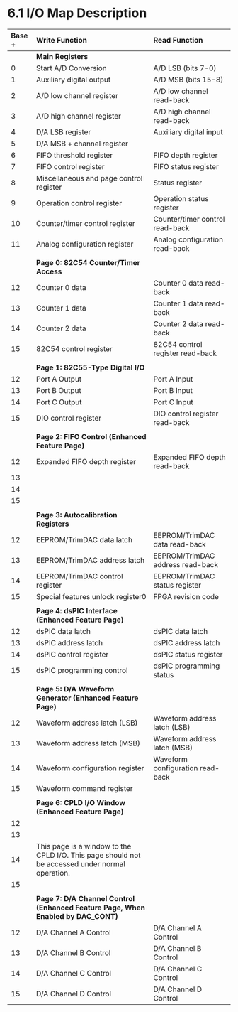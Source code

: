 # 6.1 I/O Map Description

| Base + | Write Function                            | Read Function |
| :--- | :--- | :--- |
|  | **Main Registers** |  |
| 0 | Start A/D Conversion | A/D LSB \(bits 7-0\) |
| 1 | Auxiliary digital output | A/D MSB \(bits 15-8\) |
| 2 | A/D low channel register | A/D low channel read-back |
| 3 | A/D high channel register | A/D high channel read-back |
| 4 | D/A LSB register | Auxiliary digital input |
| 5 | D/A MSB + channel register |  |
| 6 | FIFO threshold register | FIFO depth register |
| 7 | FIFO control register | FIFO status register |
| 8 | Miscellaneous and page control register | Status register |
| 9 | Operation control register | Operation status register |
| 10 | Counter/timer control register | Counter/timer control read-back |
| 11 | Analog configuration register | Analog configuration read-back |
|  |  |  |
|  | **Page 0: 82C54 Counter/Timer Access** |  |
| 12 | Counter 0 data | Counter 0 data read-back |
| 13 | Counter 1 data | Counter 1 data read-back |
| 14 | Counter 2 data | Counter 2 data read-back |
| 15 | 82C54 control register | 82C54 control register read-back |
|  |  |  |
|  | **Page 1: 82C55-Type Digital I/O** |  |
| 12 | Port A Output | Port A Input |
| 13 | Port B Output | Port B Input |
| 14 | Port C Output | Port C Input |
| 15 | DIO control register | DIO control register read-back |
|  |  |  |
|  | **Page 2: FIFO Control \(Enhanced Feature Page\)** |  |
| 12 | Expanded FIFO depth register | Expanded FIFO depth read-back |
| 13 |  |  |
| 14 |  |  |
| 15 |  |  |
|  |  |  |
|  | **Page 3: Autocalibration Registers** |  |
| 12 | EEPROM/TrimDAC data latch | EEPROM/TrimDAC data read-back |
| 13 | EEPROM/TrimDAC address latch | EEPROM/TrimDAC address read-back |
| 14 | EEPROM/TrimDAC control register | EEPROM/TrimDAC status register |
| 15 | Special features unlock register0 | FPGA revision code |
|  |  |  |
|  | **Page 4: dsPIC Interface \(Enhanced Feature Page\)** |  |
| 12 | dsPIC data latch | dsPIC data latch |
| 13 | dsPIC address latch | dsPIC address latch |
| 14 | dsPIC control register | dsPIC status register |
| 15 | dsPIC programming control | dsPIC programming status |
|  |  |  |
|  | **Page 5: D/A Waveform Generator \(Enhanced Feature Page\)** |  |
| 12 | Waveform address latch \(LSB\) | Waveform address latch \(LSB\) |
| 13 | Waveform address latch \(MSB\) | Waveform address latch \(MSB\) |
| 14 | Waveform configuration register | Waveform configuration read-back |
| 15 | Waveform command register |  |
|  |  |  |
|  | **Page 6: CPLD I/O Window \(Enhanced Feature Page\)** |  |
| 12 |  |  |
| 13 |  |  |
| 14 | This page is a window to the CPLD I/O. This page should not be accessed under normal operation. |  |
| 15 |  |  |
|  |  |  |
|  | **Page 7: D/A Channel Control \(Enhanced Feature Page, When Enabled by DAC\_CONT\)** |  |
| 12 | D/A Channel A Control | D/A Channel A Control |
| 13 | D/A Channel B Control | D/A Channel B Control |
| 14 | D/A Channel C Control | D/A Channel C Control |
| 15 | D/A Channel D Control | D/A Channel D Control |

